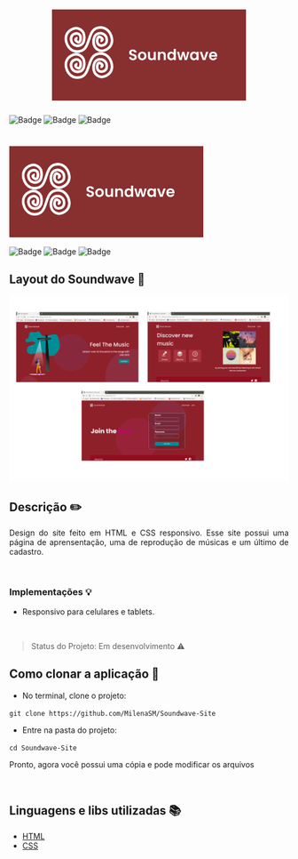<h1 align="center">

  <img src="/images/logo.png" width="350" title="soundwave">
</h1>
<p align="center">

![Badge](https://img.shields.io/badge/HTML5-black--blue) ![Badge](https://img.shields.io/badge/CSS3-informational) ![Badge](https://img.shields.io/badge/Status-Em%20Desenvolvimento-brightgreen)

# </p>

<img src="/images/logo.png" width="350" title="soundwave"> <br />

![Badge](https://img.shields.io/badge/HTML5-black--blue) ![Badge](https://img.shields.io/badge/CSS3-informational) ![Badge](https://img.shields.io/badge/Status-Em%20Desenvolvimento-brightgreen)

</h1>

## Layout do Soundwave :art:

<p align="center">
  <img src="/images/layout.png"  title="layout">
</p>

## Descrição :pencil2:

<p align="justify"> Design do site feito em HTML e CSS responsivo. Esse site possui uma página de aprensentação, uma de reprodução de músicas e um último de cadastro. </p>

<br />

### Implementações :bulb:

- Responsivo para celulares e tablets.

<br />

> Status do Projeto: Em desenvolvimento :warning:

## Como clonar a aplicação :file_folder:

- No terminal, clone o projeto:

`git clone https://github.com/MilenaSM/Soundwave-Site`

- Entre na pasta do projeto:

`cd Soundwave-Site`

<p>Pronto, agora você possui uma cópia e pode modificar os arquivos</p>

<br />

## Linguagens e libs utilizadas :books:

- [HTML](https://developer.mozilla.org/pt-BR/docs/Web/HTML)
- [CSS](https://developer.mozilla.org/pt-BR/docs/Web/CSS)

<br />
